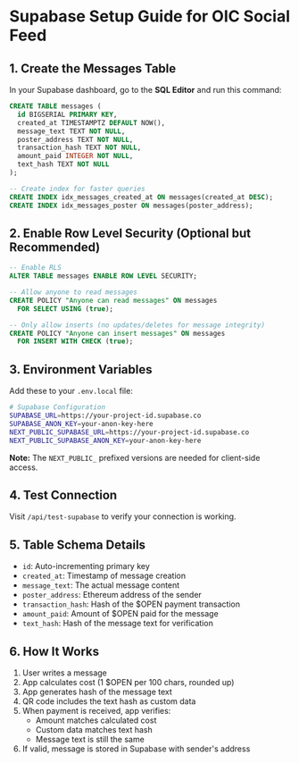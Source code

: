 # Supabase Setup Guide for OIC Social Feed

## 1. Create the Messages Table

In your Supabase dashboard, go to the **SQL Editor** and run this command:

```sql
CREATE TABLE messages (
  id BIGSERIAL PRIMARY KEY,
  created_at TIMESTAMPTZ DEFAULT NOW(),
  message_text TEXT NOT NULL,
  poster_address TEXT NOT NULL,
  transaction_hash TEXT NOT NULL,
  amount_paid INTEGER NOT NULL,
  text_hash TEXT NOT NULL
);

-- Create index for faster queries
CREATE INDEX idx_messages_created_at ON messages(created_at DESC);
CREATE INDEX idx_messages_poster ON messages(poster_address);
```

## 2. Enable Row Level Security (Optional but Recommended)

```sql
-- Enable RLS
ALTER TABLE messages ENABLE ROW LEVEL SECURITY;

-- Allow anyone to read messages
CREATE POLICY "Anyone can read messages" ON messages
  FOR SELECT USING (true);

-- Only allow inserts (no updates/deletes for message integrity)
CREATE POLICY "Anyone can insert messages" ON messages
  FOR INSERT WITH CHECK (true);
```

## 3. Environment Variables

Add these to your `.env.local` file:

```bash
# Supabase Configuration
SUPABASE_URL=https://your-project-id.supabase.co
SUPABASE_ANON_KEY=your-anon-key-here
NEXT_PUBLIC_SUPABASE_URL=https://your-project-id.supabase.co
NEXT_PUBLIC_SUPABASE_ANON_KEY=your-anon-key-here
```

**Note:** The `NEXT_PUBLIC_` prefixed versions are needed for client-side access.

## 4. Test Connection

Visit `/api/test-supabase` to verify your connection is working.

## 5. Table Schema Details

- `id`: Auto-incrementing primary key
- `created_at`: Timestamp of message creation
- `message_text`: The actual message content
- `poster_address`: Ethereum address of the sender
- `transaction_hash`: Hash of the $OPEN payment transaction
- `amount_paid`: Amount of $OPEN paid for the message
- `text_hash`: Hash of the message text for verification

## 6. How It Works

1. User writes a message
2. App calculates cost (1 $OPEN per 100 chars, rounded up)
3. App generates hash of the message text
4. QR code includes the text hash as custom data
5. When payment is received, app verifies:
   - Amount matches calculated cost
   - Custom data matches text hash
   - Message text is still the same
6. If valid, message is stored in Supabase with sender's address
